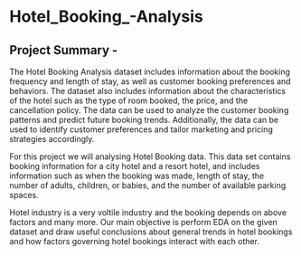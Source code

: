 # Hotel_Booking_-Analysis

## Project Summary -
The Hotel Booking Analysis dataset includes information about the booking frequency and length of stay, as well as customer booking preferences and behaviors. The dataset also includes information about the characteristics of the hotel such as the type of room booked, the price, and the cancellation policy. The data can be used to analyze the customer booking patterns and predict future booking trends. Additionally, the data can be used to identify customer preferences and tailor marketing and pricing strategies accordingly.

For this project we will analysing Hotel Booking data. This data set contains booking information for a city hotel and a resort hotel, and includes information such as when the booking was made, length of stay, the number of adults, children, or babies, and the number of available parking spaces.

Hotel industry is a very voltile industry and the booking depends on above factors and many more. Our main objective is perform EDA on the given dataset and draw useful conclusions about general trends in hotel bookings and how factors governing hotel bookings interact with each other.
